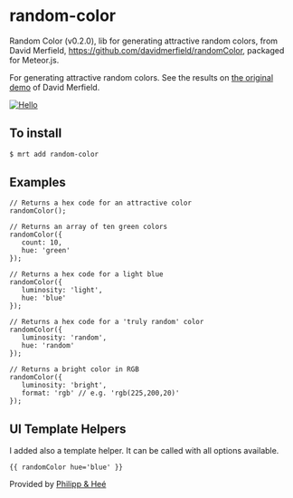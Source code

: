 random-color
======================

Random Color (v0.2.0), lib for generating attractive random colors, from David Merfield, https://github.com/davidmerfield/randomColor, packaged for Meteor.js.

For generating attractive random colors. See the results on [the original demo](http://llllll.li/randomColor/) of David Merfield.

[![Hello](http://llllll.li/randomColor/repobg.png)](http://llllll.li/randomColor)

To install
----------

```sh
$ mrt add random-color
```

Examples
------

```
// Returns a hex code for an attractive color
randomColor();

// Returns an array of ten green colors
randomColor({
   count: 10,
   hue: 'green'
});

// Returns a hex code for a light blue
randomColor({
   luminosity: 'light',
   hue: 'blue'
});

// Returns a hex code for a 'truly random' color
randomColor({
   luminosity: 'random',
   hue: 'random'
});

// Returns a bright color in RGB
randomColor({
   luminosity: 'bright',
   format: 'rgb' // e.g. 'rgb(225,200,20)'
});
```

UI Template Helpers
------

I added also a template helper. It can be called with all options available.

```
{{ randomColor hue='blue' }}
```


Provided by [Philipp & Heé](http://blog.philippundhee.ch/)